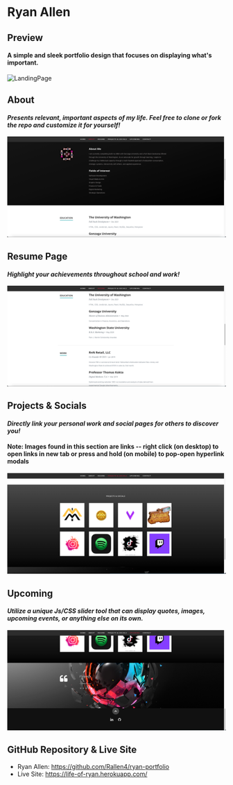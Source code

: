 # Ryan Allen

## Preview
#### A simple and sleek portfolio design that focuses on displaying what's important. 
![LandingPage](/public/images/landing.png)

## About
#### *Presents relevant, important aspects of my life. Feel free to clone or fork the repo and customize it for yourself!*
![AboutMe](/public/images/about.png)

## Resume Page
#### *Highlight your achievements throughout school and work!*
![Resume](/public/images/resume.png)

## Projects & Socials
#### *Directly link your personal work and social pages for others to discover you!*
#### **Note: Images found in this section are links -- right click (on desktop) to open links in new tab or press and hold (on mobile) to pop-open hyperlink modals**
![SocialPage](/public/images/socials.png)

## Upcoming
#### *Utilize a unique Js/CSS slider tool that can display quotes, images, upcoming events, or anything else on its own.*
![Upcoming](/public/images/upcoming.png)

## GitHub Repository & Live Site
* Ryan Allen: https://github.com/Rallen4/ryan-portfolio
* Live Site: https://life-of-ryan.herokuapp.com/

